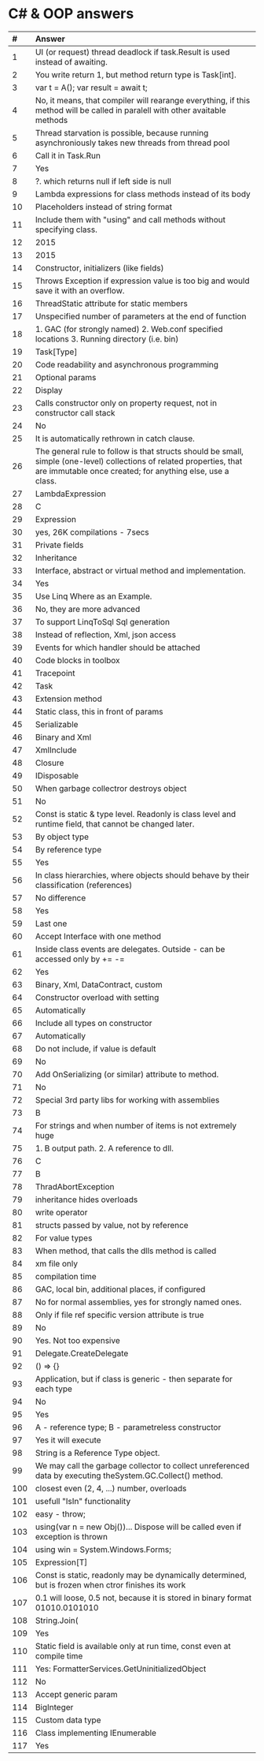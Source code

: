 # C# & OOP answers

| #   | Answer                                                                                                                                                                             |
| :-- | :--------------------------------------------------------------------------------------------------------------------------------------------------------------------------------- |
| 1   | UI (or request) thread deadlock if task.Result is used instead of awaiting.                                                                                                        |
| 2   | You write return 1, but method return type is Task[int].                                                                                                                           |
| 3   | var t = A(); var result = await t;                                                                                                                                                 |
| 4   | No, it means, that compiler will rearange everything, if this method will be called in paralell with other avaitable methods                                                       |
| 5   | Thread starvation is possible, because running asynchroniously takes new threads from thread pool                                                                                  |
| 6   | Call it in Task.Run                                                                                                                                                                |
| 7   | Yes                                                                                                                                                                                |
| 8   | ?. which returns null if left side is null                                                                                                                                         |
| 9   | Lambda expressions for class methods instead of its body                                                                                                                           |
| 10  | Placeholders instead of string format                                                                                                                                              |
| 11  | Include them with "using" and call methods without specifying class.                                                                                                               |
| 12  | 2015                                                                                                                                                                               |
| 13  | 2015                                                                                                                                                                               |
| 14  | Constructor, initializers (like fields)                                                                                                                                            |
| 15  | Throws Exception if expression value is too big and would save it with an overflow.                                                                                                |
| 16  | ThreadStatic attribute for static members                                                                                                                                          |
| 17  | Unspecified number of parameters at the end of function                                                                                                                            |
| 18  | 1. GAC (for strongly named) 2. Web.conf specified locations 3. Running directory (i.e. bin)                                                                                        |
| 19  | Task[Type]                                                                                                                                                                         |
| 20  | Code readability and asynchronous programming                                                                                                                                      |
| 21  | Optional params                                                                                                                                                                    |
| 22  | Display                                                                                                                                                                            |
| 23  | Calls constructor only on property request, not in constructor call stack                                                                                                          |
| 24  | No                                                                                                                                                                                 |
| 25  | It is automatically rethrown in catch clause.                                                                                                                                      |
| 26  | The general rule to follow is that structs should be small, simple (one-level) collections of related properties, that are immutable once created; for anything else, use a class. |
| 27  | LambdaExpression                                                                                                                                                                   |
| 28  | C                                                                                                                                                                                  |
| 29  | Expression                                                                                                                                                                         |
| 30  | yes, 26K compilations - 7secs                                                                                                                                                      |
| 31  | Private fields                                                                                                                                                                     |
| 32  | Inheritance                                                                                                                                                                        |
| 33  | Interface, abstract or virtual method and implementation.                                                                                                                          |
| 34  | Yes                                                                                                                                                                                |
| 35  | Use Linq Where as an Example.                                                                                                                                                      |
| 36  | No, they are more advanced                                                                                                                                                         |
| 37  | To support LinqToSql Sql generation                                                                                                                                                |
| 38  | Instead of reflection, Xml, json access                                                                                                                                            |
| 39  | Events for which handler should be attached                                                                                                                                        |
| 40  | Code blocks in toolbox                                                                                                                                                             |
| 41  | Tracepoint                                                                                                                                                                         |
| 42  | Task                                                                                                                                                                               |
| 43  | Extension method                                                                                                                                                                   |
| 44  | Static class, this in front of params                                                                                                                                              |
| 45  | Serializable                                                                                                                                                                       |
| 46  | Binary and Xml                                                                                                                                                                     |
| 47  | XmlInclude                                                                                                                                                                         |
| 48  | Closure                                                                                                                                                                            |
| 49  | IDisposable                                                                                                                                                                        |
| 50  | When garbage collectror destroys object                                                                                                                                            |
| 51  | No                                                                                                                                                                                 |
| 52  | Const is static & type level. Readonly is class level and runtime field, that cannot be changed later.                                                                             |
| 53  | By object type                                                                                                                                                                     |
| 54  | By reference type                                                                                                                                                                  |
| 55  | Yes                                                                                                                                                                                |
| 56  | In class hierarchies, where objects should behave by their classification (references)                                                                                             |
| 57  | No difference                                                                                                                                                                      |
| 58  | Yes                                                                                                                                                                                |
| 59  | Last one                                                                                                                                                                           |
| 60  | Accept Interface with one method                                                                                                                                                   |
| 61  | Inside class events are delegates. Outside - can be accessed only by += -=                                                                                                         |
| 62  | Yes                                                                                                                                                                                |
| 63  | Binary, Xml, DataContract, custom                                                                                                                                                  |
| 64  | Constructor overload with setting                                                                                                                                                  |
| 65  | Automatically                                                                                                                                                                      |
| 66  | Include all types on constructor                                                                                                                                                   |
| 67  | Automatically                                                                                                                                                                      |
| 68  | Do not include, if value is default                                                                                                                                                |
| 69  | No                                                                                                                                                                                 |
| 70  | Add OnSerializing (or similar) attribute to method.                                                                                                                                |
| 71  | No                                                                                                                                                                                 |
| 72  | Special 3rd party libs for working with assemblies                                                                                                                                 |
| 73  | B                                                                                                                                                                                  |
| 74  | For strings and when number of items is not extremely huge                                                                                                                         |
| 75  | 1. B output path. 2. A reference to dll.                                                                                                                                           |
| 76  | C                                                                                                                                                                                  |
| 77  | B                                                                                                                                                                                  |
| 78  | ThradAbortException                                                                                                                                                                |
| 79  | inheritance hides overloads                                                                                                                                                        |
| 80  | write operator                                                                                                                                                                     |
| 81  | structs passed by value, not by reference                                                                                                                                          |
| 82  | For value types                                                                                                                                                                    |
| 83  | When method, that calls the dlls method is called                                                                                                                                  |
| 84  | xm file only                                                                                                                                                                       |
| 85  | compilation time                                                                                                                                                                   |
| 86  | GAC, local bin, additional places, if configured                                                                                                                                   |
| 87  | No for normal assemblies, yes for strongly named ones.                                                                                                                             |
| 88  | Only if file ref specific version attribute is true                                                                                                                                |
| 89  | No                                                                                                                                                                                 |
| 90  | Yes. Not too expensive                                                                                                                                                             |
| 91  | Delegate.CreateDelegate                                                                                                                                                            |
| 92  | () => {}                                                                                                                                                                           |
| 93  | Application, but if class is generic - then separate for each type                                                                                                                 |
| 94  | No                                                                                                                                                                                 |
| 95  | Yes                                                                                                                                                                                |
| 96  | A - reference type; B - parametreless constructor                                                                                                                                  |
| 97  | Yes it will execute                                                                                                                                                                |
| 98  | String is a Reference Type object.                                                                                                                                                 |
| 99  | We may call the garbage collector to collect unreferenced data by executing theSystem.GC.Collect() method.                                                                         |
| 100 | closest even (2, 4, ...) number, overloads                                                                                                                                         |
| 101 | usefull "IsIn" functionality                                                                                                                                                       |
| 102 | easy - throw;                                                                                                                                                                      |
| 103 | using(var n = new Obj())... Dispose will be called even if exception is thrown                                                                                                     |
| 104 | using win = System.Windows.Forms;                                                                                                                                                  |
| 105 | Expression[T]                                                                                                                                                                      |
| 106 | Const is static, readonly may be dynamically determined, but is frozen when ctror finishes its work                                                                                |
| 107 | 0.1 will loose, 0.5 not, because it is stored in binary format 01010.0101010                                                                                                       |
| 108 | String.Join(                                                                                                                                                                       |
| 109 | Yes                                                                                                                                                                                |
| 110 | Static field is available only at run time, const even at compile time                                                                                                             |
| 111 | Yes: FormatterServices.GetUninitializedObject                                                                                                                                      |
| 112 | No                                                                                                                                                                                 |
| 113 | Accept generic param                                                                                                                                                               |
| 114 | BigInteger                                                                                                                                                                         |
| 115 | Custom data type                                                                                                                                                                   |
| 116 | Class implementing IEnumerable                                                                                                                                                     |
| 117 | Yes                                                                                                                                                                                |
